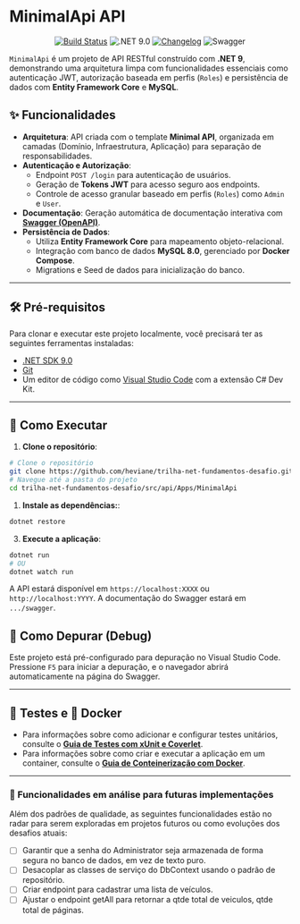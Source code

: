 # MinimalApi API

<p align="center">
  <a href="https://github.com/heviane/trilha-net-fundamentos-desafio/actions/workflows/dotnet-ci.yml"><img alt="Build Status" src="https://img.shields.io/github/actions/workflow/status/heviane/trilha-net-fundamentos-desafio/dotnet-ci.yml?branch=main&style=for-the-badge&label=CI"></a>
  <img src="https://img.shields.io/badge/.NET-9.0-blueviolet?style=for-the-badge&logo=.net" alt=".NET 9.0">
  <a href="CHANGELOG.md"><img src="https://img.shields.io/badge/Changelog-Keep%20a%20Changelog-blue?style=for-the-badge" alt="Changelog"></a>
  <img src="https://img.shields.io/badge/Docs-Swagger-green?style=for-the-badge&logo=swagger" alt="Swagger">
</p>

`MinimalApi` é um projeto de API RESTful construído com **.NET 9**, demonstrando uma arquitetura limpa com funcionalidades essenciais como autenticação JWT, autorização baseada em perfis (`Roles`) e persistência de dados com **Entity Framework Core** e **MySQL**.

## ✨ Funcionalidades

- **Arquitetura**: API criada com o template **Minimal API**, organizada em camadas (Domínio, Infraestrutura, Aplicação) para separação de responsabilidades.
- **Autenticação e Autorização**:
  - Endpoint `POST /login` para autenticação de usuários.
  - Geração de **Tokens JWT** para acesso seguro aos endpoints.
  - Controle de acesso granular baseado em perfis (`Roles`) como `Admin` e `User`.
- **Documentação**: Geração automática de documentação interativa com **[Swagger (OpenAPI)](https://swagger.io/)**.
- **Persistência de Dados**:
  - Utiliza **Entity Framework Core** para mapeamento objeto-relacional.
  - Integração com banco de dados **MySQL 8.0**, gerenciado por **Docker Compose**.
  - Migrations e Seed de dados para inicialização do banco.

---

## 🛠️ Pré-requisitos

Para clonar e executar este projeto localmente, você precisará ter as seguintes ferramentas instaladas:

- [.NET SDK 9.0](https://dotnet.microsoft.com/en-us/download)
- [Git](https://git-scm.com/)
- Um editor de código como [Visual Studio Code](https://code.visualstudio.com/) com a extensão C# Dev Kit.

---

## 🚀 Como Executar

1. **Clone o repositório**:

```bash
# Clone o repositório
git clone https://github.com/heviane/trilha-net-fundamentos-desafio.git
# Navegue até a pasta do projeto
cd trilha-net-fundamentos-desafio/src/api/Apps/MinimalApi
```

1. **Instale as dependências:**:

```bash
dotnet restore
```

3. **Execute a aplicação**:

```bash
dotnet run
# OU
dotnet watch run
```

A API estará disponível em `https://localhost:XXXX` ou `http://localhost:YYYY`. A documentação do Swagger estará em `.../swagger`.

## 🐛 Como Depurar (Debug)

Este projeto está pré-configurado para depuração no Visual Studio Code. Pressione `F5` para iniciar a depuração, e o navegador abrirá automaticamente na página do Swagger.

---

## 🧪 Testes e 🐳 Docker

- Para informações sobre como adicionar e configurar testes unitários, consulte o **[Guia de Testes com xUnit e Coverlet](../../../../.github/TESTING_GUIDE.md)**.
- Para informações sobre como criar e executar a aplicação em um container, consulte o **[Guia de Conteinerização com Docker](../../../../.github/DOCKER_GUIDE.md)**.

---

### 🔭 Funcionalidades em análise para futuras implementações

Além dos padrões de qualidade, as seguintes funcionalidades estão no radar para serem exploradas em projetos futuros ou como evoluções dos desafios atuais:

- [ ] Garantir que a senha do Administrator seja armazenada de forma segura no banco de dados, em vez de texto puro.
- [ ] Desacoplar as classes de serviço do DbContext usando o padrão de repositório.
- [ ] Criar endpoint para cadastrar uma lista de veículos.
- [ ] Ajustar o endpoint getAll para retornar a qtde total de veiculos, qtde total de páginas.
